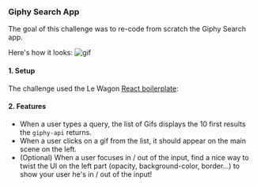 ### Giphy Search App

The goal of this challenge was to re-code from scratch the Giphy Search app.

Here's how it looks:
![gif](./react-gifs.gif)

#### 1. Setup

The challenge used the Le Wagon [React boilerplate](https://github.com/lewagon/react-boilerplate):

#### 2. Features

* When a user types a query, the list of Gifs displays the 10 first results the `giphy-api` returns.
* When a user clicks on a gif from the list, it should appear on the main scene on the left.
* (Optional) When a user focuses in / out of the input, find a nice way to twist the UI on the left part (opacity, background-color, border...) to show your user he's in / out of the input!
